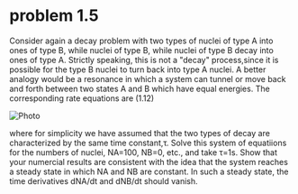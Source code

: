 
# problem 1.5
 Consider again a decay problem with two types of nuclei of type A into ones of type B, while nuclei of type B, while nuclei of type
B decay into ones of type A. Strictly speaking, this is not a "decay" process,since it is possible for the type B nuclei to turn back
into type A nuclei. A better analogy would be a resonance in which a system can tunnel or move back and forth between two states A and
B which have equal energies. The corresponding rate equations are (1.12)


![Photo](https://github.com/Monotone1997/computationalphysics_N2015301020041/blob/master/1.12.jpg)


where for simplicity we have assumed that the two types of decay are characterized by the same time constant,τ. Solve this system of 
equatiions for the numbers of nuclei, NA=100, NB=0, etc., and take τ=1s. Show that your numercial results are consistent with the idea
that the system reaches a steady state in which NA and NB are constant. In such a steady state, the time derivatives dNA/dt and dNB/dt
should vanish.
